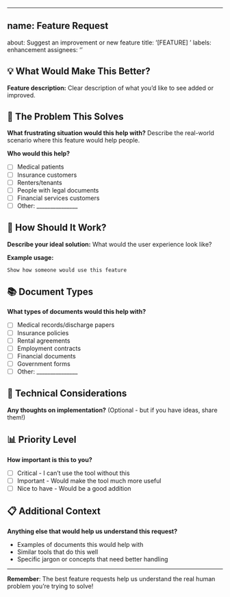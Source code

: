 -----

## name: Feature Request
about: Suggest an improvement or new feature
title: ’[FEATURE] ’
labels: enhancement
assignees: ‘’

## 💡 What Would Make This Better?

**Feature description:**
Clear description of what you’d like to see added or improved.

## 🎯 The Problem This Solves

**What frustrating situation would this help with?**
Describe the real-world scenario where this feature would help people.

**Who would this help?**

- [ ] Medical patients
- [ ] Insurance customers
- [ ] Renters/tenants
- [ ] People with legal documents
- [ ] Financial services customers
- [ ] Other: _______________

## 💭 How Should It Work?

**Describe your ideal solution:**
What would the user experience look like?

**Example usage:**

```
Show how someone would use this feature
```

## 📚 Document Types

**What types of documents would this help with?**

- [ ] Medical records/discharge papers
- [ ] Insurance policies
- [ ] Rental agreements
- [ ] Employment contracts
- [ ] Financial documents
- [ ] Government forms
- [ ] Other: _______________

## 🔧 Technical Considerations

**Any thoughts on implementation?**
(Optional - but if you have ideas, share them!)

## 📊 Priority Level

**How important is this to you?**

- [ ] Critical - I can’t use the tool without this
- [ ] Important - Would make the tool much more useful
- [ ] Nice to have - Would be a good addition

## 📋 Additional Context

**Anything else that would help us understand this request?**

- Examples of documents this would help with
- Similar tools that do this well
- Specific jargon or concepts that need better handling

-----

**Remember**: The best feature requests help us understand the real human problem you’re trying to solve!
